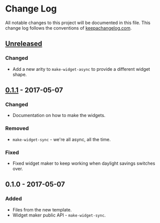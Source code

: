 # Change Log
All notable changes to this project will be documented in this file. This change log follows the conventions of [keepachangelog.com](http://keepachangelog.com/).

## [Unreleased]
### Changed
- Add a new arity to `make-widget-async` to provide a different widget shape.

## [0.1.1] - 2017-05-07
### Changed
- Documentation on how to make the widgets.

### Removed
- `make-widget-sync` - we're all async, all the time.

### Fixed
- Fixed widget maker to keep working when daylight savings switches over.

## 0.1.0 - 2017-05-07
### Added
- Files from the new template.
- Widget maker public API - `make-widget-sync`.

[Unreleased]: https://github.com/your-name/font-lock-bug/compare/0.1.1...HEAD
[0.1.1]: https://github.com/your-name/font-lock-bug/compare/0.1.0...0.1.1
